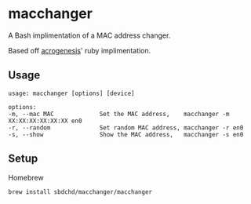 # macchanger

A Bash implimentation of a MAC address changer.

Based off [acrogenesis](https://github.com/acrogenesis/macchanger)' ruby implimentation.


## Usage

```
usage: macchanger [options] [device]

options:
-m, --mac MAC             Set the MAC address,    macchanger -m XX:XX:XX:XX:XX:XX en0
-r, --random              Set random MAC address, macchanger -r en0
-s, --show                Show the MAC address,   macchanger -s en0
```

## Setup

Homebrew

```
brew install sbdchd/macchanger/macchanger
```
